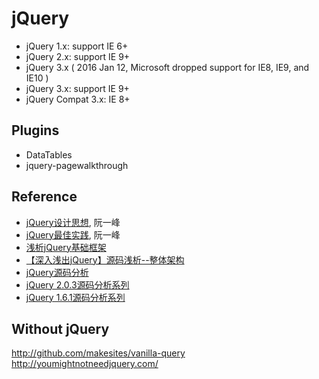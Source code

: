 # jQuery
- jQuery 1.x: support IE 6+
- jQuery 2.x: support IE 9+
- jQuery 3.x ( 2016 Jan 12, Microsoft dropped support for IE8, IE9, and IE10 )
 - jQuery 3.x: support IE 9+
 - jQuery Compat 3.x: IE 8+

## Plugins
- DataTables
- jquery-pagewalkthrough

## Reference
- [jQuery设计思想](http://www.ruanyifeng.com/blog/2011/07/jquery_fundamentals.html), 阮一峰
- [jQuery最佳实践](http://www.ruanyifeng.com/blog/2011/08/jquery_best_practices), 阮一峰
- [浅析jQuery基础框架](http://www.cnblogs.com/yangjunhua/archive/2012/12/27/2835989.html)
- [【深入浅出jQuery】源码浅析--整体架构](http://www.cnblogs.com/coco1s/p/5261646.html)
- [jQuery源码分析](https://leohxj.gitbooks.io/front-end-database/content/jQuery/jQuery-source-code/index.html)
- [jQuery 2.0.3源码分析系列](http://www.cnblogs.com/aaronjs/p/3279314.html)
- [jQuery 1.6.1源码分析系列](http://www.cnblogs.com/nuysoft/archive/2011/11/14/2248023.html)

## Without jQuery
http://github.com/makesites/vanilla-query
http://youmightnotneedjquery.com/

